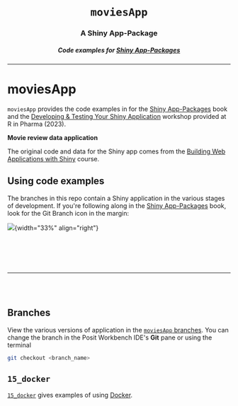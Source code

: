 <h1 align="center"> <code>moviesApp</code> </h1>
<h3 align="center"> A Shiny App-Package </h3>
<h5 align="center"> Code examples for <a href="https://mjfrigaard.github.io/shinyap/"> Shiny App-Packages </a> </h5>

<hr>

# moviesApp

`moviesApp` provides the code examples in for the [Shiny App-Packages](https://mjfrigaard.github.io/shinyap/) book and the [Developing & Testing Your Shiny Application](https://mjfrigaard.github.io/dev-test-shiny/) workshop provided at R in Pharma (2023).

**Movie review data application**

The original code and data for the Shiny app comes from the [Building Web Applications with Shiny](https://rstudio-education.github.io/shiny-course/) course.

## Using code examples

<p align="left">The branches in this repo contain a Shiny application in the various stages of development. If you're following along in the <a href="https://mjfrigaard.github.io/shinyap/">Shiny App-Packages</a> book, look for the Git Branch icon in the margin:

<br>

![](https://raw.githubusercontent.com/mjfrigaard/shiny-app-pkgs/main/images/new_branch_ico.png){width="33%" align="right"}
</p>

<br>

<!--

If you're following along in the <a href="https://mjfrigaard.github.io/dev-test-shiny/slides/wrkshp.html#/title-slide">workshop slides</a>, the branch name is in the slide footer:

<div>
<p align="center"> 
  <img src="https://mjfrigaard.github.io/dev-test-shiny/img/slide_03_proj-app.png" alt="Workshop slide" width="60%">
</p>
</div>



<div>
<p align="center"> 
  <img src="https://mjfrigaard.github.io/dev-test-shiny/img/cloud_branches.gif" alt="Animated git branches" width="100%">
</p>

</div>

-->


<br><br>

<hr>

<br><br>

## Branches

<p align="left">

View the various versions of application in the [`moviesApp` branches](https://github.com/mjfrigaard/moviesApp/branches/all). You can change the branch in the Posit Workbench IDE's <strong>Git</strong> pane or using the terminal
</p>

``` bash
git checkout <branch_name>
```


## `15_docker` 

[`15_docker`](https://github.com/mjfrigaard/moviesApp/tree/15_docker) gives examples of using [Docker](https://www.docker.com/).


